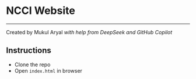 # NCCI Website
___
Created by Mukul Aryal *with help from DeepSeek and GitHub Copilot*

## Instructions
- Clone the repo
- Open `index.html` in browser